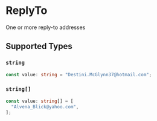 # ReplyTo

One or more reply-to addresses


## Supported Types

### `string`

```typescript
const value: string = "Destini.McGlynn37@hotmail.com";
```

### `string[]`

```typescript
const value: string[] = [
  "Alvena_Blick@yahoo.com",
];
```

